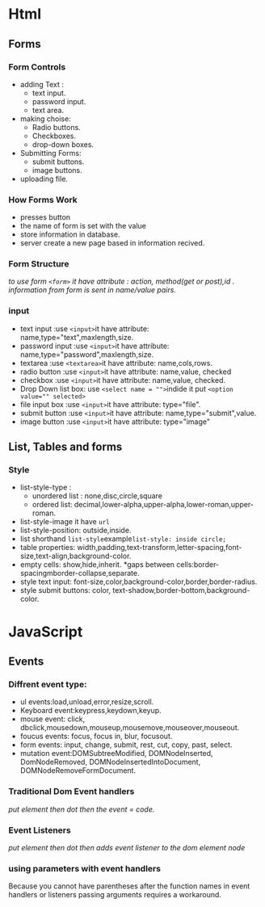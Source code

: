 # Html
## Forms
### Form Controls 
* adding Text :
  * text input.
  * password input.
  * text area.
* making choise:
  * Radio buttons.
  * Checkboxes.
  * drop-down boxes.
* Submitting Forms:
  * submit buttons.
  * image buttons.
* uploading file.
### How Forms Work 
* presses button
* the name of form is set with the value 
* store information in database.
* server create a new page based in information recived.
### Form Structure 
*to use form `<form>` it have attribute : action, method(get or post),id .*
*information from form is sent in name/value pairs.*
### input 
* text input :use `<input>`it have attribute: name,type="text",maxlength,size.
* password input :use `<input>`it have attribute: name,type="password",maxlength,size.
* textarea :use `<textarea>`it have attribute: name,cols,rows.
* radio button :use `<input>`it have attribute: name,value, checked
* checkbox :use `<input>`it have attribute: name,value, checked.
* Drop Down list box: use `<select name = "">`indide it put `<option value="" selected>`
* file input box :use `<input>`it have attribute: type="file".
* submit button :use `<input>`it have attribute: name,type="submit",value.
* image button :use `<input>`it have attribute: type="image"
## List, Tables and forms
### Style
* list-style-type :
  * unordered list : none,disc,circle,square
  * ordered list: decimal,lower-alpha,upper-alpha,lower-roman,upper-roman.
* list-style-image it have `url`
* list-style-position: outside,inside.
* list shorthand `list-style`example`list-style: inside circle;`
* table properties: width,padding,text-transform,letter-spacing,font-size,text-align,background-color.
* empty cells: show,hide,inherit.
*gaps between cells:border-spacingmborder-collapse,separate.
* style text input: font-size,color,background-color,border,border-radius.
* style submit buttons: color, text-shadow,border-bottom,background-color.
# JavaScript
## Events
### Diffrent event type:
* ul events:load,unload,error,resize,scroll.
* Keyboard event:keypress,keydown,keyup.
* mouse event: click, dbclick,mousedown,mouseup,mousemove,mouseover,mouseout.
* foucus events: focus, focus in, blur, focusout.
* form events: input, change, submit, rest, cut, copy, past, select.
* mutation event:DOMSubtreeModified, DOMNodeInserted, DomNodeRemoved, DOMNodeInsertedIntoDocument, DOMNodeRemoveFormDocument.
### Traditional Dom Event handlers
*put element then dot then the event = code.*
### Event Listeners
*put element then dot then adds event listener to the dom element node*
### using parameters with event handlers
Because you cannot have parentheses after the 
function names in event handlers or listeners passing arguments requires a workaround. 

